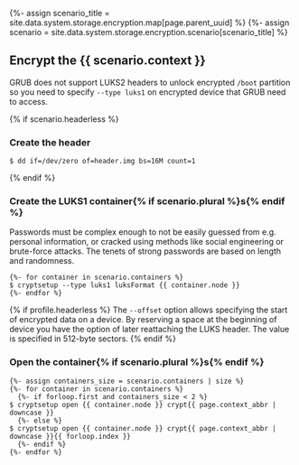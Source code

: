 {%- assign scenario_title = site.data.system.storage.encryption.map[page.parent_uuid] %}
{%- assign scenario = site.data.system.storage.encryption.scenario[scenario_title] %}

## Encrypt the {{ scenario.context }}

GRUB does not support LUKS2 headers to unlock encrypted `/boot` partition so you need to specify `--type luks1` on encrypted device that GRUB need to access.

{% if scenario.headerless  %}
### Create the header

```
$ dd if=/dev/zero of=header.img bs=16M count=1
```
{% endif %}

### Create the LUKS1 container{% if scenario.plural %}s{% endif %}

Passwords must be complex enough to not be easily guessed from e.g. personal information, or cracked using methods like social engineering or brute-force attacks. The tenets of strong passwords are based on length and randomness.

```
{%- for container in scenario.containers %}
$ cryptsetup --type luks1 luksFormat {{ container.node }}
{%- endfor %}
```

{% if profile.headerless %}
The `--offset` option allows specifying the start of encrypted data on a device. By reserving a space at the beginning of device you have the option of later reattaching the LUKS header. The value is specified in 512-byte sectors.
{% endif %}

### Open the container{% if scenario.plural %}s{% endif %}

```
{%- assign containers_size = scenario.containers | size %}
{%- for container in scenario.containers %}
  {%- if forloop.first and containers_size < 2 %}
$ cryptsetup open {{ container.node }} crypt{{ page.context_abbr | downcase }}
  {%- else %}
$ cryptsetup open {{ container.node }} crypt{{ page.context_abbr | downcase }}{{ forloop.index }}
  {%- endif %}
{%- endfor %}
```
